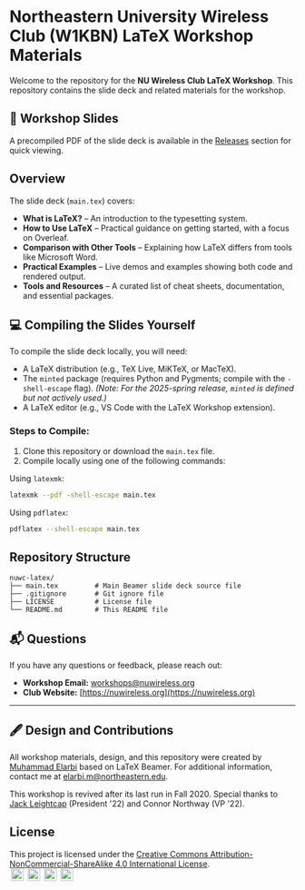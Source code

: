 
# Northeastern University Wireless Club (W1KBN) LaTeX Workshop Materials

Welcome to the repository for the **NU Wireless Club LaTeX Workshop**. This repository contains the slide deck and related materials for the workshop.

## 📄 Workshop Slides
A precompiled PDF of the slide deck is available in the [Releases](https://github.com/melarb/nuwc-latex/releases) section for quick viewing.

## Overview

The slide deck (`main.tex`) covers:
- **What is LaTeX?** – An introduction to the typesetting system.
- **How to Use LaTeX** – Practical guidance on getting started, with a focus on Overleaf.
- **Comparison with Other Tools** – Explaining how LaTeX differs from tools like Microsoft Word.
- **Practical Examples** – Live demos and examples showing both code and rendered output.
- **Tools and Resources** – A curated list of cheat sheets, documentation, and essential packages.

## 💻 Compiling the Slides Yourself

To compile the slide deck locally, you will need:
- A LaTeX distribution (e.g., TeX Live, MiKTeX, or MacTeX).
- The `minted` package (requires Python and Pygments; compile with the `-shell-escape` flag). *(Note: For the 2025-spring release, `minted` is defined but not actively used.)*
- A LaTeX editor (e.g., VS Code with the LaTeX Workshop extension).

### Steps to Compile:
1. Clone this repository or download the `main.tex` file.
2. Compile locally using one of the following commands:

Using `latexmk`:
```bash
latexmk --pdf -shell-escape main.tex
```

Using `pdflatex`:
```bash
pdflatex --shell-escape main.tex
```

## Repository Structure
```
nuwc-latex/
├── main.tex         # Main Beamer slide deck source file
├── .gitignore       # Git ignore file
├── LICENSE          # License file
└── README.md        # This README file
```

## 📬 Questions

If you have any questions or feedback, please reach out:
- **Workshop Email:** [workshops@nuwireless.org](mailto:workshops@nuwireless.org)
- **Club Website:** [https://nuwireless.org](https://nuwireless.org)

---

## 🖋 Design and Contributions

All workshop materials, design, and this repository were created by [Muhammad Elarbi](https://melarbi.com) based on LaTeX Beamer. For additional information, contact me at [elarbi.m@northeastern.edu](mailto:elarbi.m@northeastern.edu).

This workshop is revived after its last run in Fall 2020. Special thanks to [Jack Leightcap](https://jack.leightcap.com/) (President '22) and Connor Northway (VP '22).

## License

This project is licensed under the [Creative Commons Attribution-NonCommercial-ShareAlike 4.0 International License](https://creativecommons.org/licenses/by-nc-sa/4.0/).  
<img style="height:22px!important;margin-left:3px;vertical-align:text-bottom;" src="https://mirrors.creativecommons.org/presskit/icons/cc.svg?ref=chooser-v1" alt="">
<img style="height:22px!important;margin-left:3px;vertical-align:text-bottom;" src="https://mirrors.creativecommons.org/presskit/icons/by.svg?ref=chooser-v1" alt="">
<img style="height:22px!important;margin-left:3px;vertical-align:text-bottom;" src="https://mirrors.creativecommons.org/presskit/icons/nc.svg?ref=chooser-v1" alt="">
<img style="height:22px!important;margin-left:3px;vertical-align:text-bottom;" src="https://mirrors.creativecommons.org/presskit/icons/sa.svg?ref=chooser-v1" alt="">
